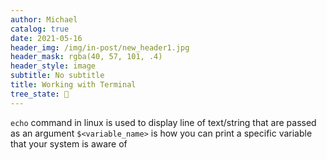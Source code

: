 ```yaml
---
author: Michael
catalog: true
date: 2021-05-16
header_img: /img/in-post/new_header1.jpg
header_mask: rgba(40, 57, 101, .4)
header_style: image
subtitle: No subtitle
title: Working with Terminal
tree_state: 🌱
---
```


`echo` command in linux is used to display line of text/string that are passed as an argument
`$<variable_name>` is how you can print a specific variable that your system is aware of